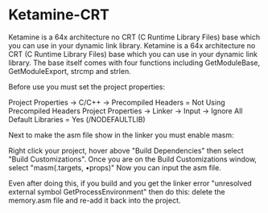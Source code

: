 # Ketamine-CRT
Ketamine is a 64x architecture no CRT (C Runtime Library Files) base which you can use in your dynamic link library. Ketamine is a 64x architecture no CRT (C Runtime Library Files) base which you can use in your dynamic link library. The base itself comes with four functions including GetModuleBase, GetModuleExport, strcmp and strlen.

Before use you must set the project properties:

Project Properties -> C/C++ -> Precompiled Headers = Not Using Precompiled Headers
Project Properties -> Linker -> Input -> Ignore All Default Libraries = Yes (/NODEFAULTLIB)

Next to make the asm file show in the linker you must enable masm:

Right click your project, hover above "Build Dependencies" then select "Build Customizations". Once you are on the Build Customizations window, select "masm(.targets, •props)"
Now you can input the asm file. 

Even after doing this, if you build and you get the linker error "unresolved external symbol GetProcessEnvironment" then do this:
delete the memory.asm file and re-add it back into the project.

